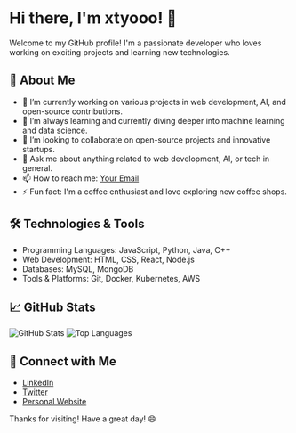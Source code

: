 # Hi there, I'm xtyooo! 👋

Welcome to my GitHub profile! I'm a passionate developer who loves working on exciting projects and learning new technologies.

## 🚀 About Me

- 🔭 I’m currently working on various projects in web development, AI, and open-source contributions.
- 🌱 I’m always learning and currently diving deeper into machine learning and data science.
- 👯 I’m looking to collaborate on open-source projects and innovative startups.
- 💬 Ask me about anything related to web development, AI, or tech in general.
- 📫 How to reach me: [Your Email](mailto:your-email@example.com)
- ⚡ Fun fact: I'm a coffee enthusiast and love exploring new coffee shops.

## 🛠️ Technologies & Tools

- Programming Languages: JavaScript, Python, Java, C++
- Web Development: HTML, CSS, React, Node.js
- Databases: MySQL, MongoDB
- Tools & Platforms: Git, Docker, Kubernetes, AWS

## 📈 GitHub Stats

![GitHub Stats](https://github-readme-stats.vercel.app/api?username=xtyooo&show_icons=true&theme=radical)
![Top Languages](https://github-readme-stats.vercel.app/api/top-langs/?username=xtyooo&layout=compact&theme=radical)

## 🔗 Connect with Me

- [LinkedIn](https://www.linkedin.com/in/your-profile)
- [Twitter](https://twitter.com/your-profile)
- [Personal Website](https://your-website.com)

Thanks for visiting! Have a great day! 😄

